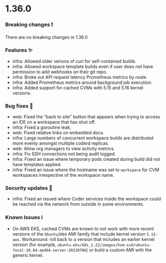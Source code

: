 # 1.36.0

### Breaking changes ❗

There are no breaking changes in 1.36.0

### Features ✨

- infra: Allowed older verions of curl for self-contained builds.
- infra: Allowed workspace template builds even if user does not have permission
  to add webhooks on their git repo.
- infra: Broke out API request latency Prometheus metrics by route.
- infra: Added Prometheus metrics around background job execution.
- infra: Added support for cached CVMs with 5.15 and 5.16 kernel versions.

### Bug fixes 🐛

- web: Fixed the "back to site" button that appears when trying to access an IDE
  on a workspace that has shut off.
- infra: Fixed a goroutine leak.
- web: Fixed relative links on embedded docs.
- infra: Large numbers of concurrent workspace builds are distributed more
  evenly amongst multiple coderd replicas.
- web: Allow org managers to view activity metrics.
- infra: Fix SSH connections not being audit logged.
- infra: Fixed an issue where temporary pods created during build did not have
  templates applied.
- infra: Fixed an issue where the hostname was set to `workspace` for CVM
  workspaces irrespective of the workspace name.

### Security updates 🔐

- infra: Fixed an issued where Coder services inside the workspace could be
  reached via the network from outside in some environments.

### Known Issues ℹ️

- On AWS EKS, cached CVMs are known to not work with more recent versions of the
  `Ubuntu2004` AMI family that include kernel version `5.15-aws`. Workaround:
  roll back to a version that includes an earlier kernel version (for example,
  `ubuntu-eks/k8s_1.22/images/hvm-ssd/ubuntu-focal-20.04-amd64-server-20220706`)
  or build a custom AMI with the generic kernel.
